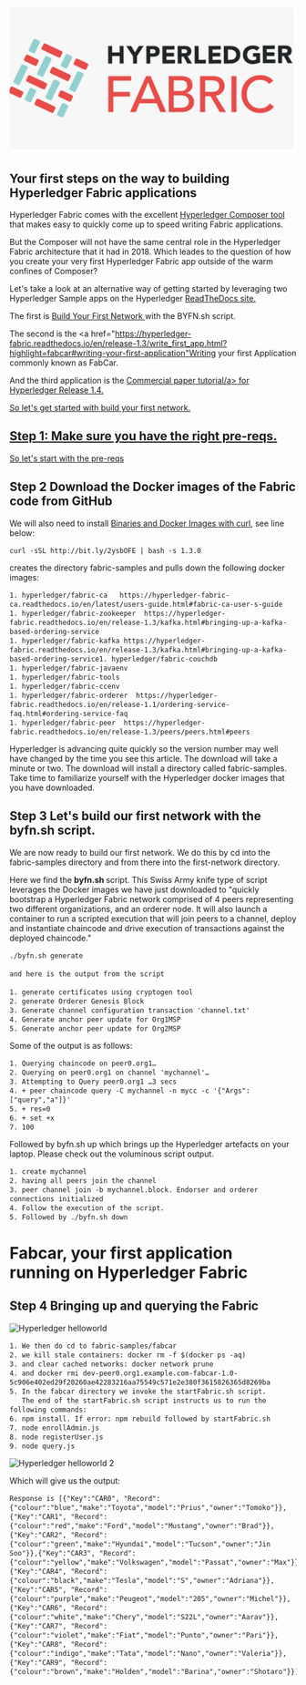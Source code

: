 
<img src="/Screen Shot 2018-12-30 at 08.48.23.png">

## Your first steps on the way to building Hyperledger Fabric applications

Hyperledger Fabric comes with the excellent <a href="https://hyperledger.github.io/composer/latest/installing/installing-index.html">Hyperledger Composer tool </a> that makes easy to quickly come up to speed writing Fabric applications.

But the Composer will not have the same central role in the Hyperledger Fabric architecture that it had in 2018. Which leades to the question of how you create your very first Hyperledger Fabric app outside of the warm confines of Composer?

Let's take a look at an alternative way of getting started by leveraging two Hyperledger Sample apps on the Hyperledger  <a href="https://hyperledger-fabric.readthedocs.io/en/release-1.3/build_network.html">ReadTheDocs site.</a>

The first is <a href="https://hyperledger-fabric.readthedocs.io/en/release-1.3/build_network.html">Build Your First Network </a> with the BYFN.sh script.

The second is the <a href="https://hyperledger-fabric.readthedocs.io/en/release-1.3/write_first_app.html?highlight=fabcar#writing-your-first-application"Writing your first Application</a> commonly known as FabCar.

And the third application is the <a href="https://hyperledger-fabric.readthedocs.io/en/release-1.4/tutorial/commercial_paper.html#commercial-paper-tutorial">Commercial paper tutorial/a> for Hyperledger Release 1.4.

So let's get started with build your first network.

## Step 1: Make sure you have the right pre-reqs.

So let's start with <a href="https://hyperledger-fabric.readthedocs.io/en/release-1.3/prereqs.html#prerequisites"> the pre-reqs</a> 

## Step 2 Download the Docker images of the Fabric code from GitHub

We will also need to install <a href="https://hyperledger-fabric.readthedocs.io/en/release-1.3/install.html#install-samples-binaries-and-docker-images">Binaries and Docker Images with curl</a>, see line below:

~~~~
curl -sSL http://bit.ly/2ysbOFE | bash -s 1.3.0  
~~~~
creates the directory fabric-samples and pulls down the following docker images:

~~~~
1. hyperledger/fabric-ca   https://hyperledger-fabric-ca.readthedocs.io/en/latest/users-guide.html#fabric-ca-user-s-guide
1. hyperledger/fabric-zookeeper  https://hyperledger-fabric.readthedocs.io/en/release-1.3/kafka.html#bringing-up-a-kafka-based-ordering-service
1. hyperledger/fabric-kafka https://hyperledger-fabric.readthedocs.io/en/release-1.3/kafka.html#bringing-up-a-kafka-based-ordering-service1. hyperledger/fabric-couchdb
1. hyperledger/fabric-javaenv
1. hyperledger/fabric-tools
1. hyperledger/fabric-ccenv
1. hyperledger/fabric-orderer  https://hyperledger-fabric.readthedocs.io/en/release-1.1/ordering-service-faq.html#ordering-service-faq
1. hyperledger/fabric-peer  https://hyperledger-fabric.readthedocs.io/en/release-1.3/peers/peers.html#peers
~~~~

Hyperledger is advancing quite quickly so the version number may well have changed by the time you see this article.
The download will take a minute or two. The download will install a directory called fabric-samples. Take time to familiarize yourself with the Hyperledger docker images that you have downloaded.

## Step 3 Let's build our first network with the byfn.sh script.

We are now ready to build our first network. We do this by cd into the fabric-samples directory and from there into the first-network directory.

Here we find the <b>byfn.sh </b> script. This Swiss Army knife type of script leverages the Docker images we have just downloaded to "quickly bootstrap a Hyperledger Fabric network comprised of 4 peers representing two different organizations, and an orderer node. It will also launch a container to run a scripted execution that will join peers to a channel, deploy and instantiate chaincode and drive execution of transactions against the deployed chaincode."

~~~~
./byfn.sh generate

and here is the output from the script

1. generate certificates using cryptogen tool
2. generate Orderer Genesis Block
3. Generate channel configuration transaction 'channel.txt'
4. Generate anchor peer update for Org1MSP
5. Generate anchor peer update for Org2MSP
~~~~

Some of the output is as follows:

~~~~
1. Querying chaincode on peer0.org1…
2. Querying on peer0.org1 on channel 'mychannel'… 
3. Attempting to Query peer0.org1 …3 secs
4. + peer chaincode query -C mychannel -n mycc -c '{"Args":["query","a"]}'
5. + res=0
6. + set +x
7. 100
~~~~

Followed by byfn.sh up which brings up the Hyperledger artefacts on your laptop. Please check out the voluminous script output.

~~~~
1. create mychannel
2. having all peers join the channel
3. peer channel join -b mychannel.block. Endorser and orderer connections initialized
4. Follow the execution of the script.
5. Followed by ./byfn.sh down 
~~~~


# Fabcar, your first application running on Hyperledger Fabric

## Step 4 Bringing up and querying the Fabric

<img src="https://farm5.staticflickr.com/4525/26498674439_24631680fc_c.jpg" width="800" height="299" alt="Hyperledger helloworld">





~~~~
1. We then do cd to fabric-samples/fabcar
2. we kill stale containers: docker rm -f $(docker ps -aq) 
3. and clear cached networks: docker network prune
4. and docker rmi dev-peer0.org1.example.com-fabcar-1.0-5c906e402ed29f20260ae42283216aa75549c571e2e380f3615826365d8269ba
5. In the fabcar directory we invoke the startFabric.sh script.
   The end of the startFabric.sh script instructs us to run the following commands:
6. npm install. If error: npm rebuild followed by startFabric.sh
7. node enrollAdmin.js
8. node registerUser.js
9. node query.js
~~~~

<img src="https://farm5.staticflickr.com/4523/38243385192_3283c6031a_c.jpg" width="800" height="425" alt="Hyperledger helloworld 2">

Which will give us the output:

~~~~
Response is [{"Key":"CAR0", "Record":{"colour":"blue","make":"Toyota","model":"Prius","owner":"Tomoko"}},{"Key":"CAR1", "Record":{"colour":"red","make":"Ford","model":"Mustang","owner":"Brad"}},{"Key":"CAR2", "Record":{"colour":"green","make":"Hyundai","model":"Tucson","owner":"Jin Soo"}},{"Key":"CAR3", "Record":{"colour":"yellow","make":"Volkswagen","model":"Passat","owner":"Max"}},{"Key":"CAR4", "Record":{"colour":"black","make":"Tesla","model":"S","owner":"Adriana"}},{"Key":"CAR5", "Record":{"colour":"purple","make":"Peugeot","model":"205","owner":"Michel"}},{"Key":"CAR6", "Record":{"colour":"white","make":"Chery","model":"S22L","owner":"Aarav"}},{"Key":"CAR7", "Record":{"colour":"violet","make":"Fiat","model":"Punto","owner":"Pari"}},{"Key":"CAR8", "Record":{"colour":"indigo","make":"Tata","model":"Nano","owner":"Valeria"}},{"Key":"CAR9", "Record":{"colour":"brown","make":"Holden","model":"Barina","owner":"Shotaro"}}]
~~~~

